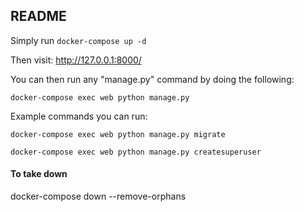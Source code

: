 ## README

Simply run `docker-compose up -d`

Then visit: http://127.0.0.1:8000/

You can then run any "manage.py" command by doing the following:

`docker-compose exec web python manage.py`

Example commands you can run: 

`docker-compose exec web python manage.py migrate`

`docker-compose exec web python manage.py createsuperuser`


#### To take down
docker-compose down --remove-orphans
